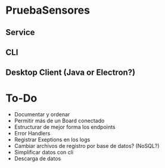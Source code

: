 # PruebaSensores

## Service

## CLI

## Desktop Client (Java or Electron?)

# To-Do

* Documentar y ordenar
* Permitir más de un Board conectado
* Estructurar de mejor forma los endpoints
* Error Handlers
* Registrar Exeptions en los logs
* Cambiar archivos de registro por base de datos? (NoSQL?)
* Simplificar datos con cli
* Descarga de datos